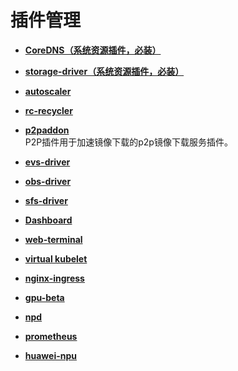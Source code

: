 # 插件管理<a name="cce_01_0064"></a>

-   **[CoreDNS（系统资源插件，必装）](CoreDNS（系统资源插件-必装）.md)**  

-   **[storage-driver（系统资源插件，必装）](storage-driver（系统资源插件-必装）.md)**  

-   **[autoscaler](autoscaler.md)**  

-   **[rc-recycler](rc-recycler.md)**  

-   **[p2paddon](p2paddon.md)**  
P2P插件用于加速镜像下载的p2p镜像下载服务插件。
-   **[evs-driver](evs-driver.md)**  

-   **[obs-driver](obs-driver.md)**  

-   **[sfs-driver](sfs-driver.md)**  

-   **[Dashboard](Dashboard.md)**  

-   **[web-terminal](web-terminal.md)**  

-   **[virtual kubelet](virtual-kubelet.md)**  

-   **[nginx-ingress](nginx-ingress.md)**  

-   **[gpu-beta](gpu-beta.md)**  

-   **[npd](npd.md)**  

-   **[prometheus](prometheus.md)**  

-   **[huawei-npu](huawei-npu.md)**  


